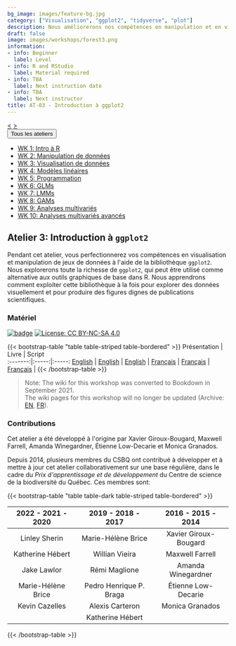 ```yaml
---
bg_image: images/feature-bg.jpg
category: ["Visualisation", "ggplot2", "tidyverse", "plot"]
description: Nous améliorerons nos compétences en manipulation et en visualisation de données dans R!
draft: false
image: images/workshops/forest3.png
information:
- info: Beginner
  label: Level
- info: R and RStudio
  label: Material required
- info: TBA
  label: Next instruction date
- info: TBA
  label: Next instructor
title: AT-03 - Introduction à ggplot2
---
```

<div class="btn-group" role="group" aria-label="...">
  <a href="https://qcbsrworkshops.github.io/workshops/r-workshop-02/" button type="button" class="btn btn-default"><</button></a>
  <a href="https://qcbsrworkshops.github.io/workshops/r-workshop-04/"button type="button" class="btn btn-default">></button></a>

<div class="btn-group" role="group">
    <button type="button" class="btn btn-default dropdown-toggle" data-toggle="dropdown" aria-haspopup="true" aria-expanded="false">
      Tous les ateliers
      <span class="caret"></span>
    </button>
    <ul class="dropdown-menu">
      <li><a href="https://qcbsrworkshops.github.io/workshops/r-workshop-01/">WK 1: Intro à R</a></li>
      <li><a href="https://qcbsrworkshops.github.io/workshops/r-workshop-02/">WK 2: Manipulation de données</a></li>
      <li><a href="https://qcbsrworkshops.github.io/workshops/r-workshop-03/">WK 3: Visualisation de données</a></li>
      <li><a href="https://qcbsrworkshops.github.io/workshops/r-workshop-04/">WK 4: Modèles linéaires</a></li>
      <li><a href="https://qcbsrworkshops.github.io/workshops/r-workshop-05/">WK 5: Programmation</a></li>
      <li><a href="https://qcbsrworkshops.github.io/workshops/r-workshop-06/">WK 6: GLMs</a></li>
      <li><a href="https://qcbsrworkshops.github.io/workshops/r-workshop-07/">WK 7: LMMs</a></li>
      <li><a href="https://qcbsrworkshops.github.io/workshops/r-workshop-08/">WK 8: GAMs</a></li>
      <li><a href="https://qcbsrworkshops.github.io/workshops/r-workshop-09/">WK 9: Analyses multivariés</a></li>
      <li><a href="https://qcbsrworkshops.github.io/workshops/r-workshop-10/">WK 10: Analyses multivariés avancés</a></li>
    </ul>
  </div>
</div>

## Atelier 3: Introduction à `ggplot2`

Pendant cet atelier, vous perfectionnerez vos compétences en visualisation et manipulation de jeux de données à l'aide de la bibliothèque `ggplot2`. Nous explorerons toute la richesse de `ggplot2`, qui peut être utilisé comme alternative aux outils graphiques de base dans R. Nous apprendrons comment exploiter cette bibliothèque à la fois pour explorer des données visuellement et pour produire des figures dignes de publications scientifiques.

### Matériel

[![badge](https://img.shields.io/static/v1?style=flat&label=GitHub&message=03&color=blue&logo=github)](https://github.com/QCBSRworkshops/workshop03) [![License: CC BY-NC-SA 4.0](https://img.shields.io/badge/License-CC%20BY--NC--SA%204.0-orange.svg)](https://creativecommons.org/licenses/by-nc-sa/4.0/)

{{< bootstrap-table "table table-striped table-bordered" >}}
Présentation | Livre | Script  
:-------:|:-----:|:-----:
<a href="https://qcbsrworkshops.github.io/workshop03/pres-en/workshop03-pres-en.html" button type="button" class="btn btn-default">English</button></a> | <a href="https://qcbsrworkshops.github.io/workshop03/book-en/index.html" button type="button" class="btn btn-default">English</button></a> | <a href="https://qcbsrworkshops.github.io/workshop03/book-en/workshop03-script-en.R" button type="button" class="btn btn-default">English</button></a> | 
<a href="https://qcbsrworkshops.github.io/workshop03/pres-fr/workshop03-pres-fr.html" button type="button" class="btn btn-default">Français</button></a> | <a href="https://qcbsrworkshops.github.io/workshop03/book-fr/index.html" button type="button" class="btn btn-default">Français</button></a> | <a href="https://qcbsrworkshops.github.io/workshop03/book-fr/workshop03-script-fr.R" button type="button" class="btn btn-default">Français</button></a> | 
{{< /bootstrap-table >}}


> Note: The wiki for this workshop was converted to Bookdown in September 2021. <br> 
> The wiki pages for this workshop will no longer be updated (Archive: [EN](https://wiki.qcbs.ca/r_workshop3), [FR](https://wiki.qcbs.ca/r_atelier3)).

### Contributions

Cet atelier a été développé à l'origine par Xavier Giroux-Bougard, Maxwell Farrell, Amanda Winegardner, Étienne Low-Decarie et Monica Granados.

Depuis 2014, plusieurs membres du CSBQ ont contribué à développer et à mettre à jour cet atelier collaborativement sur une base régulière, dans le cadre du *Prix d'apprentissage et de développement* du Centre de science de la biodiversité du Québec. Ces membres sont:

{{< bootstrap-table "table table-dark table-striped table-bordered" >}}

|      2022 - 2021 - 2020     |      2019 - 2018 - 2017     |      2016 - 2015 - 2014      |
|:---------------------------:|:---------------------------:|:----------------------------:|
| Linley Sherin  | Marie-Hélène Brice | Xavier Giroux-Bougard |
| Katherine Hébert  | Willian Vieira  | Maxwell Farrell |
| Jake Lawlor  |  Rémi Maglione | Amanda Winegardner |
| Marie-Hélène Brice  | Pedro Henrique P. Braga | Étienne Low-Decarie |
| Kevin Cazelles  | Alexis Carteron | Monica Granados |
|   | Katherine Hébert |  |

{{< /bootstrap-table >}}